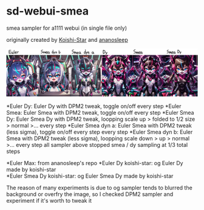 # sd-webui-smea
smea sampler for a1111 webui (in single file only)

originally created by [Koishi-Star](https://github.com/Koishi-Star/Euler-Smea-Dyn-Sampler) and [ananosleep](https://github.com/ananosleep/advanced_euler_sampler_extension)

![sample](https://github.com/AG-w/sd-webui-smea/blob/main/sample.jpg?raw=true)
   
*Euler Dy: Euler Dy with DPM2 tweak, toggle on/off every step
*Euler Smea: Euler Smea with DPM2 tweak, toggle on/off every step
*Euler Smea Dy: Euler Smea Dy with DPM2 tweak, loopping scale up > folded to 1/2 size > normal >... every step
*Euler Smea dyn a: Euler Smea with DPM2 tweak (less sigma), toggle on/off every step every step
*Euler Smea dyn b: Euler Smea with DPM2 tweak (less sigma), loopping scale down > up > normal >... every step
all sampler above stopped smea / dy sampling at 1/3 total steps

*Euler Max: from ananosleep's repo 
*Euler Dy koishi-star: og Euler Dy made by koishi-star    
*Euler Smea Dy koishi-star: og Euler Smea Dy made by koishi-star    
    
The reason of many experiments is due to og sampler tends to blurred the background or overfry the image, so I checked DPM2 sampler and experiment if it's worth to tweak it
